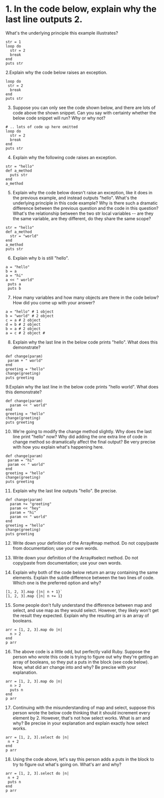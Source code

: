 # 1. In the code below, explain why the last line outputs 2.
 What's the underlying principle this example illustrates?
  ```
  str = 1 
  loop do 
    str = 2 
    break
  end 
  puts str
  ```

  2.Explain why the code below raises an exception.
  ```
  loop do
   str = 2
    break
  end 
  puts str
  ```

  3. Suppose you can only see the code shown below, 
  and there are lots of code above the shown snippet.
   Can you say with certainty whether the below code snippet 
   will run? Why or why not? 
  ```
  # .. lots of code up here omitted 
  loop do
    str = 2
    break
  end
  puts str
  ```

  4. Explain why the following code raises an exception. 
  ```
  str = "hello"
  def a_method 
    puts str
  end 
  a_method
  ``` 

  5. Explain why the code below doesn't raise an exception,
   like it does in the previous example, and instead outputs "hello". What's the underlying principle in this code example? Why is there such a dramatic difference between the previous question and the code in this question? What's the relationship between the two str local variables -- are they the same variable, are they different, do they share the same scope? 
  ```
  str = "hello"
  def a_method 
    str = "world"
  end 
  a_method
  puts str
  ``` 

  6. Explain why b is still "hello". 
  ```
  a = "hello"
  b = a
  a = "hi"
  a << " world"
   puts a
   puts b
   ```

  7. How many variables and how many objects are there in the code below? How did you come up with your answer? 
  ```
  a = "hello" # 1 object
  b = "world" # 2 object 
  c = a # 2 object
  d = b # 2 object
  b = a # 2 object
  a = c # 2 object #
  ``` 

  8. Explain why the last line in the below code prints "hello". What does this demonstrate? 
  ```
  def change(param)
   param + " world"
  end 
  greeting = "hello"
  change(greeting) 
  puts greeting
  ``` 

  9.Explain why the last line in the below code prints "hello world". What does this demonstrate?
  ```
  def change(param)
    param << " world"
  end 
  greeting = "hello"
  change(greeting) 
  puts greeting
  ``` 

  10. We're going to modify the change method slightly. Why does the last line print "hello" now? Why did adding the one extra line of code in change method so dramatically affect the final output? Be very precise with how you explain what's happening here. 
  ```
  def change(param)
   param = "hi" 
   param << " world"
  end 
  greeting = "hello"
  change(greeting) 
  puts greeting
  ``` 

  11. Explain why the last line outputs "hello". Be precise. 
  ```
  def change(param) 
    param += "greeting" 
    param << "hey" 
    param = "hi" 
    param << " world"
  end 
  greeting = "hello"
  change(greeting) 
  puts greeting
  ``` 

  12. Write down your definition of the Array#map method. Do not copy/paste from documentation; use your own words. 
  13. Write down your definition of the Array#select method. Do not copy/paste from documentation; use your own words.

  14. Explain why both of the code below return an array containing the same elements. Explain the subtle difference between the two lines of code. Which one is the preferred option and why? 
  ```
  [1, 2, 3].map {|n| n + 1}`
  [1, 2, 3].map {|n| n += 1}
  ```

  15. Some people don't fully understand the difference between map and select, and use map as they would select. However, they likely won't get the result they expected. Explain why the resulting arr is an array of booleans. 
  ```
  arr = [1, 2, 3].map do |n| 
    n > 2
  end 
  p arr
  ``` 
  16. The above code is a little odd, but perfectly valid Ruby. Suppose the person who wrote this code is trying to figure out why they're getting an array of booleans, so they put a puts in the block (see code below). Now, what did arr change into and why? Be precise with your explanation. 
  ```
  arr = [1, 2, 3].map do |n| 
    n > 2 
    puts n
  end 
  p arr
  ```

  17. Continuing with the misunderstanding of map and select, suppose this person wrote the below code thinking that it should increment every element by 2. However, that's not how select works. What is arr and why? Be precise in your explanation and explain exactly how select works. 
  ```
  arr = [1, 2, 3].select do |n|
   n + 2
  end 
  p arr
  ``` 
  18. Using the code above, let's say this person adds a puts in the block to try to figure out what's going on. What's arr and why? 
  ```
  arr = [1, 2, 3].select do |n|
   n + 2 
   puts n
  end 
  p arr
  ``` 